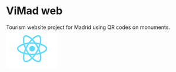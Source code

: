 # ViMad web
Tourism website project for Madrid using QR codes on monuments.
<img src="https://github.com/jorgecasase/github-repos-img/blob/main/img/react.svg" alt="react" height="100"/>
